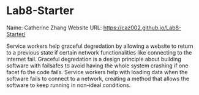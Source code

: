 # Lab8-Starter

Name: Catherine Zhang
Website URL: https://caz002.github.io/Lab8-Starter/

Service workers help graceful degredation by allowing a website to return to a previous state if certain network functionalities like connecting to the internet fail. Graceful degredation is a design principle about building software with failsafes to avoid having the whole system crashing if one facet fo the code fails. Service workers help with loading data when the software fails to connect to a network, creating a method that allows the software to keep running in non-ideal conditions.